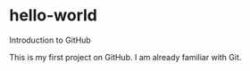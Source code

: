 # hello-world
Introduction to GitHub

This is my first project on GitHub. I am already familiar with Git.
